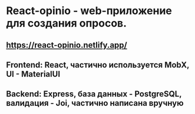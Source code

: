 # React-opinio - web-приложение для создания опросов.
## https://react-opinio.netlify.app/
## Frontend: React, частично используется MobX, UI - MaterialUI
## Backend: Express, база данных - PostgreSQL, валидация - Joi, частично написана вручную

